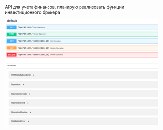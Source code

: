 API для учета финансов, планирую реализовать функции инвестиционного брокера 

![Screenshot](screenshot.png)
